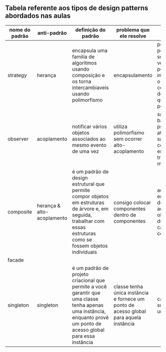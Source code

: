 ## Tabela referente aos tipos de design patterns abordados nas aulas
| nome do padrão | anti-padrão | definição do padrão | problema que ele resolve | exemplo | aplicações |
| -------------- | ----------- | ------------------- | ------------------------ | ------- | -----------|
|    strategy    |   herança   | encapsula uma familia de algoritmos usando composição e os torna intercambiaveis usando polimorfismo | encapsulamento | perguntar qual pessoa tem o sobrenome, em vez de perguntar individualmente o nome completo pra descobrir de qual familia pertence | https://github.com/LaizaCristina/bertoti/tree/main/ENGENHARIA%20SOFTWARE%203/STRATEGY |
|    observer    | acoplamento | notificar vários objetos associados ao mesmo evento de uma vez | utiliza polimorfismo sem ocorrer alto-acoplamento | saldo em conta bancária, precisa atualizar o saldo nas contas envolvidas na transação ao mesmo tempo | https://github.com/LaizaCristina/bertoti/tree/main/ENGENHARIA%20SOFTWARE%203/OBSERVER |
|   composite    | herança & alto-acoplamento | é um padrão de design estrutural que permite compor objetos em estruturas de árvore e, em seguida, trabalhar com essas estruturas como se fossem objetos individuais | consigo colocar componentes dentro de componentes | adicionar itens em um carrinho de compra, adiciono objetos dentro do objeto carrinho de compras| https://github.com/LaizaCristina/bertoti/tree/main/ENGENHARIA%20SOFTWARE%203/COMPOSITE |
| facade | | | | | |
| singleton | singleton | é um padrão de projeto criacional que permite a você garantir que uma classe tenha apenas uma instância, enquanto provê um ponto de acesso global para essa instância | classe tenha única instância e fornece um ponto de acesso global para aquela instância | calender Java, só pode ter uma instância | https://github.com/LaizaCristina/bertoti/tree/main/engenharia%20software%20III/design%20patterns/singleton |

